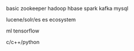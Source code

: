 basic
zookeeper
hadoop
hbase
spark
kafka
mysql



lucene/solr/es
es ecosystem

ml
tensorflow

c/c++/python
